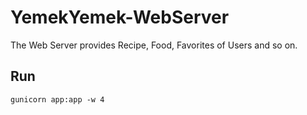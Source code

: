 # YemekYemek-WebServer
The Web Server provides Recipe, Food, Favorites of Users and so on.



## Run
    gunicorn app:app -w 4
